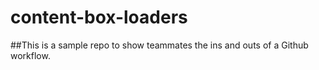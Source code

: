 # content-box-loaders

##This is a sample repo to show teammates the ins and outs of a Github workflow.
